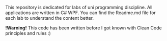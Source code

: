 This repository is dedicated for labs of uni programming discipline. All applications are written in C# WPF. You can find the Readme.md file for each lab to understand the content better.

<b>!Warning!</b> This code has been written before I got known with Clean Code principles and rules :)

